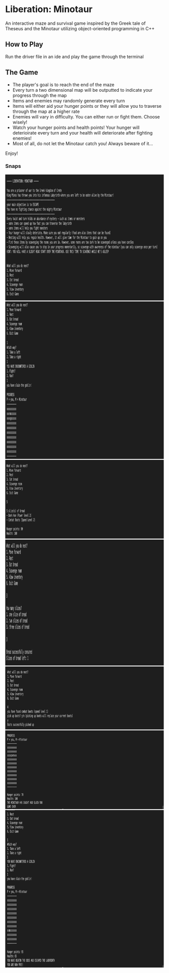 # Liberation: Minotaur
An interactive maze and survival game inspired by the Greek tale of Theseus and the Minotaur utilizing object-oriented programming in C++

## How to Play
Run the driver file in an ide and play the game through the terminal

## The Game
- The player's goal is to reach the end of the maze
- Every turn a two dimensional map will be outputted to indicate your progress through the map
- Items and enemies may randomly generate every turn
- Items will either aid your hunger points or they will allow you to traverse through the map at a higher rate 
- Enemies will vary in difficulty. You can either run or fight them. Choose wisely!
- Watch your hunger points and health points! Your hunger will deterioirate every turn and your health will deteriorate after fighting enemies!
- Most of all, do not let the Minotaur catch you! Always beware of it...

Enjoy!

### Snaps

<img src="screenshots/Screen Shot 2021-11-18 at 1.44.29 PM.png" height="400px" width="1100px">
<img src="screenshots/Screen Shot 2021-11-18 at 1.49.56 PM.png" height="500px" width="1100px">
<img src="screenshots/Screen Shot 2021-11-18 at 1.49.07 PM.png" height="250px" width="1100px">
<img src="screenshots/Screen Shot 2021-11-18 at 2.08.21 PM.png" height="400px" width="1100px">
<img src="screenshots/Screen Shot 2021-11-18 at 1.47.11 PM.png" height="200px" width="1100px">
<img src="screenshots/Screen Shot 2021-11-18 at 1.47.49 PM.png" height="250px" width="1100px">
<img src="screenshots/Screen Shot 2021-11-18 at 1.53.19 PM.png" height="500px" width="1100px">
